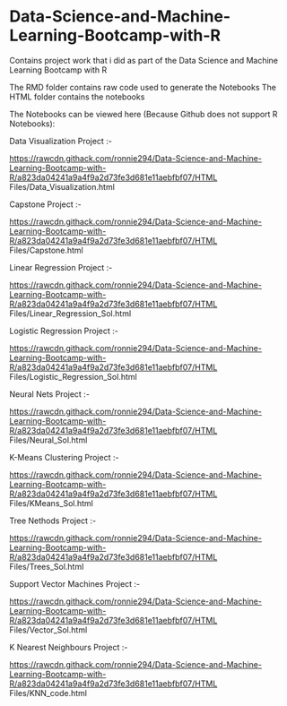 # Data-Science-and-Machine-Learning-Bootcamp-with-R
Contains project work that i did as part of the Data Science and Machine Learning Bootcamp with R

The RMD folder contains raw code used to generate the Notebooks
The HTML folder contains the notebooks

The Notebooks can be viewed here (Because Github does not support R Notebooks):

Data Visualization Project :-

https://rawcdn.githack.com/ronnie294/Data-Science-and-Machine-Learning-Bootcamp-with-R/a823da04241a9a4f9a2d73fe3d681e11aebfbf07/HTML Files/Data_Visualization.html

Capstone Project :-

https://rawcdn.githack.com/ronnie294/Data-Science-and-Machine-Learning-Bootcamp-with-R/a823da04241a9a4f9a2d73fe3d681e11aebfbf07/HTML Files/Capstone.html

Linear Regression Project :-

https://rawcdn.githack.com/ronnie294/Data-Science-and-Machine-Learning-Bootcamp-with-R/a823da04241a9a4f9a2d73fe3d681e11aebfbf07/HTML Files/Linear_Regression_Sol.html

Logistic Regression Project :-

https://rawcdn.githack.com/ronnie294/Data-Science-and-Machine-Learning-Bootcamp-with-R/a823da04241a9a4f9a2d73fe3d681e11aebfbf07/HTML Files/Logistic_Regression_Sol.html

Neural Nets Project :-

https://rawcdn.githack.com/ronnie294/Data-Science-and-Machine-Learning-Bootcamp-with-R/a823da04241a9a4f9a2d73fe3d681e11aebfbf07/HTML Files/Neural_Sol.html

K-Means Clustering Project :-

https://rawcdn.githack.com/ronnie294/Data-Science-and-Machine-Learning-Bootcamp-with-R/a823da04241a9a4f9a2d73fe3d681e11aebfbf07/HTML Files/KMeans_Sol.html

Tree Nethods Project :-

https://rawcdn.githack.com/ronnie294/Data-Science-and-Machine-Learning-Bootcamp-with-R/a823da04241a9a4f9a2d73fe3d681e11aebfbf07/HTML Files/Trees_Sol.html

Support Vector Machines Project :-

https://rawcdn.githack.com/ronnie294/Data-Science-and-Machine-Learning-Bootcamp-with-R/a823da04241a9a4f9a2d73fe3d681e11aebfbf07/HTML Files/Vector_Sol.html

K Nearest Neighbours Project :-

https://rawcdn.githack.com/ronnie294/Data-Science-and-Machine-Learning-Bootcamp-with-R/a823da04241a9a4f9a2d73fe3d681e11aebfbf07/HTML Files/KNN_code.html
